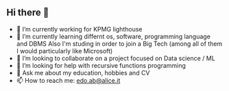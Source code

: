 ## Hi there 👋
- 🔭 I’m currently working for KPMG lighthouse 
- 🌱 I’m currently learning differnt os, software, programming language and DBMS
     Also I'm studing in order to join a Big Tech (among all of them I would particularly like Microsoft)
- 👯 I’m looking to collaborate on a project focused on Data science / ML 
- 🤔 I’m looking for help with recursive functions programming
- 💬 Ask me about my education, hobbies and CV
- 📫 How to reach me: edo.ab@alice.it
<!--
**KubuEnjoyer/KubuEnjoyer** is a ✨ _special_ ✨ repository because its `README.md` (this file) appears on your GitHub profile.

Here are some ideas to get you started:

- 🔭 I’m currently working on ...
- 🌱 I’m currently learning ...
- 👯 I’m looking to collaborate on ...
- 🤔 I’m looking for help with ...
- 💬 Ask me about ...
- 📫 How to reach me: ...
- 😄 Pronouns: ...
- ⚡ Fun fact: ...
-->
